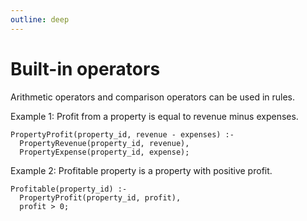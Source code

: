 ```yaml
---
outline: deep
---
```

# Built-in operators

Arithmetic operators and comparison operators can be used in rules.

Example 1: Profit from a property is equal to revenue minus expenses.

```
PropertyProfit(property_id, revenue - expenses) :-
  PropertyRevenue(property_id, revenue),
  PropertyExpense(property_id, expense);
```

Example 2:  Profitable property is a property with positive profit.

```
Profitable(property_id) :-
  PropertyProfit(property_id, profit),
  profit > 0;
```